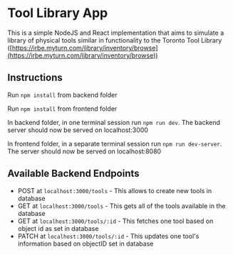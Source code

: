 # Tool Library App

This is a simple NodeJS and React implementation that aims to simulate a library of physical tools similar in functionality to the Toronto Tool Library ([https://irbe.myturn.com/library/inventory/browse](https://irbe.myturn.com/library/inventory/browse))

## Instructions

Run `npm install` from backend folder

Run `npm install` from frontend folder

In backend folder, in one terminal session run `npm run dev`. The backend server should now be served on localhost:3000

In frontend folder, in a separate terminal session run `npm run dev-server`. The server should now be served on localhost:8080


## Available Backend Endpoints


- POST at `localhost:3000/tools` - This allows to create new tools in database
- GET at `localhost:3000/tools` - This gets all of the tools available in the database
- GET at `localhost:3000/tools/:id` - This fetches one tool based on object id as set in database
- PATCH at `localhost:3000/tools/:id` - This updates one tool's information based on objectID set in database




